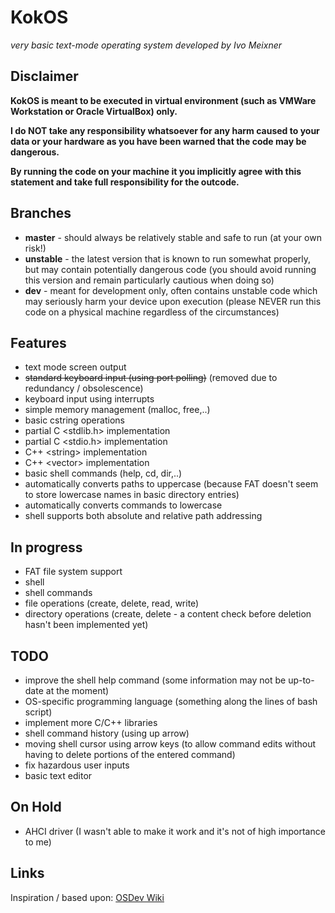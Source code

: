 # KokOS
*very basic text-mode operating system developed by Ivo Meixner*

## Disclaimer
**KokOS is meant to be executed in virtual environment (such as VMWare Workstation or Oracle VirtualBox) only.**

**I do NOT take any responsibility whatsoever for any harm caused to your data or your hardware as you have been warned that the code may be dangerous.**

**By running the code on your machine it you implicitly agree with this statement and take full responsibility for the outcode.**

## Branches
- **master** - should always be relatively stable and safe to run (at your own risk!)
- **unstable** - the latest version that is known to run somewhat properly, but may contain potentially dangerous code (you should avoid running this version and remain particularly cautious when doing so)
- **dev** - meant for development only, often contains unstable code which may seriously harm your device upon execution (please NEVER run this code on a physical machine regardless of the circumstances)

## Features
- text mode screen output
- ~~standard keyboard input (using port polling)~~ (removed due to redundancy / obsolescence)
- keyboard input using interrupts
- simple memory management (malloc, free,..)
- basic cstring operations
- partial C &lt;stdlib.h&gt; implementation
- partial C &lt;stdio.h&gt; implementation
- C++ &lt;string&gt; implementation
- C++ &lt;vector&gt; implementation
- basic shell commands (help, cd, dir,..)
- automatically converts paths to uppercase (because FAT doesn't seem to store lowercase names in basic directory entries)
- automatically converts commands to lowercase
- shell supports both absolute and relative path addressing

## In progress
- FAT file system support
- shell
- shell commands
- file operations (create, delete, read, write)
- directory operations (create, delete - a content check before deletion hasn't been implemented yet)

## TODO
- improve the shell help command (some information may not be up-to-date at the moment)
- OS-specific programming language (something along the lines of bash script)
- implement more C/C++ libraries
- shell command history (using up arrow)
- moving shell cursor using arrow keys (to allow command edits without having to delete portions of the entered command)
- fix hazardous user inputs
- basic text editor

## On Hold
- AHCI driver (I wasn't able to make it work and it's not of high importance to me)

## Links
<div>Inspiration / based upon: <a href="http://wiki.osdev.org/Main_Page">OSDev Wiki</a></div>
